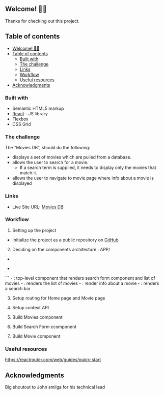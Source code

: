 ## Welcome! 👋🏾

Thanks for checking out this project.

## Table of contents

- [Welcome! 👋🏾](#welcome-)
- [Table of contents](#table-of-contents)
  - [Built with](#built-with)
  - [The challenge](#the-challenge)
  - [Links](#links)
  - [Workflow](#workflow)
  - [Useful resources](#useful-resources)
- [Acknowledgments](#acknowledgments)

### Built with

- Semantic HTML5 markup
- [React](https://reactjs.org/) - JS library
- Flexbox
- CSS Grid


### The challenge

The “Movies DB”, should do the following:

- displays a set of movies which are pulled from a database.
- allows the user to search for a movie.
  - If a search term is supplied, it needs to display only the movies that match it.
- allows the user to navigate to movie page where info about a movie is displayed


### Links

- Live Site URL: [Movies DB](https://movies-dbs.netlify.app/)

### Workflow

1.  Setting up the project
   - Initialize the project as a public repository on [GitHub](https://github.com/)
   
2.  Deciding on the components architecture :
APP/
- 
- ```html
<Home/> 
```
- : top-level component that renders search form component and list of movies
- <Movies/> : renders the list of movies
- <Movie/> : render info about a movie
- <searchform/> : renders a search bar

3. Setup routing for Home page and Movie page

4. Setup context API

5. Build Movies component

6. Build Search Form ccomponent

7. Build Movie component

### Useful resources

https://reactrouter.com/web/guides/quick-start


## Acknowledgments

Big shoutout to John smilga for his technical lead

